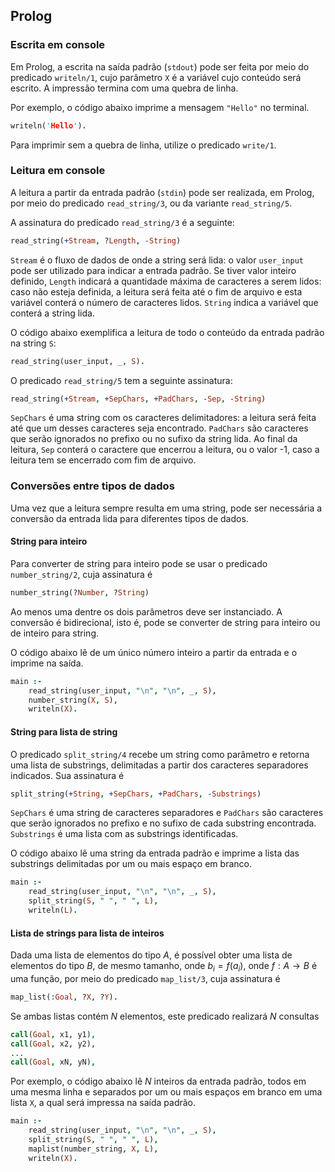 ## Prolog

### Escrita em console

Em Prolog, a escrita na saída padrão (`stdout`) pode ser feita por meio do predicado `writeln/1`, cujo
parâmetro `X` é a variável cujo conteúdo será escrito. A impressão termina com uma quebra de linha.

Por exemplo, o código abaixo imprime a mensagem `"Hello"` no terminal.

```prolog
writeln('Hello').
```

Para imprimir sem a quebra de linha, utilize o predicado `write/1`.

### Leitura em console

A leitura a partir da entrada padrão (`stdin`) pode ser realizada, em Prolog, por meio do predicado
`read_string/3`, ou da variante `read_string/5`.

A assinatura do predicado `read_string/3` é a seguinte:

```prolog
read_string(+Stream, ?Length, -String)
```

`Stream` é o fluxo de dados de onde a string será lida: o valor `user_input` pode ser utilizado para
indicar a entrada padrão. Se tiver valor inteiro definido, `Length` indicará a quantidade máxima de
caracteres a serem lidos: caso não esteja definida, a leitura será feita até o fim de arquivo e
esta variável conterá o número de caracteres lidos. `String` indica a variável que conterá a string lida.

O código abaixo exemplifica a leitura de todo o conteúdo da entrada padrão na string `S`:

```prolog
read_string(user_input, _, S).
```

O predicado `read_string/5` tem a seguinte assinatura:

```prolog
read_string(+Stream, +SepChars, +PadChars, -Sep, -String)
```

`SepChars` é uma string com os caracteres delimitadores: a leitura será feita até que um desses 
caracteres seja encontrado. `PadChars` são caracteres que serão ignorados no prefixo ou no sufixo da
string lida. Ao final da leitura, `Sep` conterá o caractere que encerrou a leitura, ou o valor -1,
caso a leitura tem se encerrado com fim de arquivo.

### Conversões entre tipos de dados

Uma vez que a leitura sempre resulta em uma string, pode ser necessária a conversão da entrada lida
para diferentes tipos de dados.

#### String para inteiro

Para converter de string para inteiro pode se usar o predicado `number_string/2`, cuja assinatura é

```prolog
number_string(?Number, ?String)
```

Ao menos uma dentre os dois parâmetros deve ser instanciado. A conversão é bidirecional, isto é, 
pode se converter de string para inteiro ou de inteiro para string.

O código abaixo lê de um único número inteiro a partir da entrada e o imprime na saída.

```prolog
main :-
    read_string(user_input, "\n", "\n", _, S),
    number_string(X, S),
    writeln(X).
```

#### String para lista de string

O predicado `split_string/4` recebe um string como parâmetro e retorna uma lista de substrings, 
delimitadas a partir dos caracteres separadores indicados. Sua assinatura é 

```prolog
split_string(+String, +SepChars, +PadChars, -Substrings)
```

`SepChars` é uma string de caracteres separadores e `PadChars` são caracteres que serão ignorados no
prefixo e no sufixo de cada substring encontrada. `Substrings` é uma lista com as substrings identificadas.

O código abaixo lê uma string da entrada padrão e imprime a lista das substrings delimitadas por um
ou mais espaço em branco.

```prolog
main :-
    read_string(user_input, "\n", "\n", _, S),
    split_string(S, " ", " ", L),
    writeln(L).
```

#### Lista de strings para lista de inteiros

Dada uma lista de elementos do tipo $A$, é possível obter uma lista de elementos do tipo $B$, de mesmo
tamanho, onde $b_i = f(a_i)$, onde $f: A\to B$ é uma função, por meio do predicado `map_list/3`, cuja assinatura é

```prolog
map_list(:Goal, ?X, ?Y).
```

Se ambas listas contém $N$ elementos, este predicado realizará $N$ consultas

```prolog
call(Goal, x1, y1),
call(Goal, x2, y2),
...
call(Goal, xN, yN),
```

Por exemplo, o código abaixo lê $N$ inteiros da entrada padrão, todos em uma mesma linha e separados
por um ou mais espaços em branco em uma lista `X`, a qual será impressa na saída padrão. 

```prolog
main :-
    read_string(user_input, "\n", "\n", _, S),
    split_string(S, " ", " ", L),
    maplist(number_string, X, L),
    writeln(X).
```
